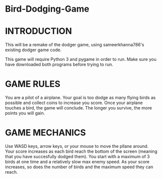# Bird-Dodging-Game
# INTRODUCTION
This will be a remake of the dodger game, using sameerkhanna786's existing dodger game code.

This game will require Python 3 and pygame in order to run. Make sure you have downloaded both programs before trying to run.

# GAME RULES 
You are a pilot of a airplane. Your goal is too dodge as many flying birds as possible and collect coins to increase you score. Once your airplane touches a bird, the game will conclude. The longer you survive, the more points you will gain. 


# GAME MECHANICS
Use WASD keys, arrow keys, or your mouse to move the pllane around. Your score increases as each bird reach the bottom of the screen (meaning that you have succesfully dodged them). You start with a maximum of 3 birds at one time and a relatively slow max enemy speed. As your score increases, so does the number of birds and the maximum speed they can reach.
